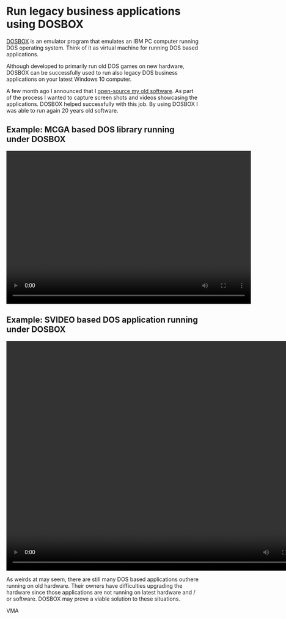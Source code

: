 Run legacy business applications using DOSBOX
=============================================

[DOSBOX](https://www.dosbox.com/) is an emulator program that emulates an IBM PC computer running DOS operating system. Think of it as virtual machine for running DOS based applications.

Although developed to primarily run old DOS games on new hardware, DOSBOX can be successfully used to run also legacy DOS business applications on your latest Windows 10 computer.

A few month ago I announced that I [open-source my old software](http://www.codeavenger.com/2017/02/06/I-open-source-my-old-software.html). As part of the process I wanted to capture screen shots and videos showcasing the applications. DOSBOX helped successfully with this job. By using DOSBOX I was able to run again 20 years old software.


Example: MCGA based DOS library running under DOSBOX
-------------------------------------------

<video width="640" height="400" class="img-responsive" controls autoplay>
<source src="https://github.com/mveteanu/MCGA/blob/master/screencasts/mcga.mp4?raw=true" type="video/mp4">
Your browser does not support the video tag. 
To view the screencast please visit https://github.com/mveteanu/MCGA/
</video>

Example: SVIDEO based DOS application running under DOSBOX
-------------------------------------------------

<video width="800" height="600" class="img-responsive" controls autoplay>
<source src="https://github.com/mveteanu/Physics/blob/master/screencasts/physics.mp4?raw=true" type="video/mp4">
Your browser does not support the video tag.
To view the screencast please visit https://github.com/mveteanu/Physics/
</video>

As weirds at may seem, there are still many DOS based applications outhere running on old hardware. Their owners have difficulties upgrading the hardware since those applications are not running on latest hardware and / or software. DOSBOX may prove a viable solution to these situations.

VMA
